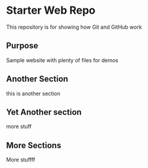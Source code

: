 # Starter Web Repo

This repository is for showing how Git and GitHub work

## Purpose

Sample website with plenty of files for demos

## Another Section

this is another section

## Yet Another section
more stuff

## More Sections
More stuffff